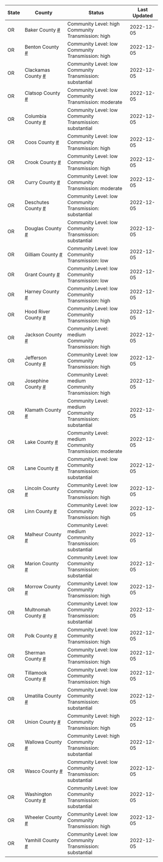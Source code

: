 State | County | Status | Last Updated
--- | --- | --- | --- 
OR | Baker County <a href="#baker_county">#</a> | <a name="baker_county"></a>Community Level: high<br/>Community Transmission: high | 2022-12-05
OR | Benton County <a href="#benton_county">#</a> | <a name="benton_county"></a>Community Level: low<br/>Community Transmission: high | 2022-12-05
OR | Clackamas County <a href="#clackamas_county">#</a> | <a name="clackamas_county"></a>Community Level: low<br/>Community Transmission: substantial | 2022-12-05
OR | Clatsop County <a href="#clatsop_county">#</a> | <a name="clatsop_county"></a>Community Level: low<br/>Community Transmission: moderate | 2022-12-05
OR | Columbia County <a href="#columbia_county">#</a> | <a name="columbia_county"></a>Community Level: low<br/>Community Transmission: substantial | 2022-12-05
OR | Coos County <a href="#coos_county">#</a> | <a name="coos_county"></a>Community Level: low<br/>Community Transmission: high | 2022-12-05
OR | Crook County <a href="#crook_county">#</a> | <a name="crook_county"></a>Community Level: low<br/>Community Transmission: high | 2022-12-05
OR | Curry County <a href="#curry_county">#</a> | <a name="curry_county"></a>Community Level: low<br/>Community Transmission: moderate | 2022-12-05
OR | Deschutes County <a href="#deschutes_county">#</a> | <a name="deschutes_county"></a>Community Level: low<br/>Community Transmission: substantial | 2022-12-05
OR | Douglas County <a href="#douglas_county">#</a> | <a name="douglas_county"></a>Community Level: low<br/>Community Transmission: substantial | 2022-12-05
OR | Gilliam County <a href="#gilliam_county">#</a> | <a name="gilliam_county"></a>Community Level: low<br/>Community Transmission: low | 2022-12-05
OR | Grant County <a href="#grant_county">#</a> | <a name="grant_county"></a>Community Level: low<br/>Community Transmission: low | 2022-12-05
OR | Harney County <a href="#harney_county">#</a> | <a name="harney_county"></a>Community Level: low<br/>Community Transmission: high | 2022-12-05
OR | Hood River County <a href="#hood_river_county">#</a> | <a name="hood_river_county"></a>Community Level: low<br/>Community Transmission: high | 2022-12-05
OR | Jackson County <a href="#jackson_county">#</a> | <a name="jackson_county"></a>Community Level: medium<br/>Community Transmission: high | 2022-12-05
OR | Jefferson County <a href="#jefferson_county">#</a> | <a name="jefferson_county"></a>Community Level: low<br/>Community Transmission: high | 2022-12-05
OR | Josephine County <a href="#josephine_county">#</a> | <a name="josephine_county"></a>Community Level: medium<br/>Community Transmission: high | 2022-12-05
OR | Klamath County <a href="#klamath_county">#</a> | <a name="klamath_county"></a>Community Level: medium<br/>Community Transmission: substantial | 2022-12-05
OR | Lake County <a href="#lake_county">#</a> | <a name="lake_county"></a>Community Level: medium<br/>Community Transmission: moderate | 2022-12-05
OR | Lane County <a href="#lane_county">#</a> | <a name="lane_county"></a>Community Level: low<br/>Community Transmission: substantial | 2022-12-05
OR | Lincoln County <a href="#lincoln_county">#</a> | <a name="lincoln_county"></a>Community Level: low<br/>Community Transmission: high | 2022-12-05
OR | Linn County <a href="#linn_county">#</a> | <a name="linn_county"></a>Community Level: low<br/>Community Transmission: high | 2022-12-05
OR | Malheur County <a href="#malheur_county">#</a> | <a name="malheur_county"></a>Community Level: medium<br/>Community Transmission: substantial | 2022-12-05
OR | Marion County <a href="#marion_county">#</a> | <a name="marion_county"></a>Community Level: low<br/>Community Transmission: substantial | 2022-12-05
OR | Morrow County <a href="#morrow_county">#</a> | <a name="morrow_county"></a>Community Level: low<br/>Community Transmission: high | 2022-12-05
OR | Multnomah County <a href="#multnomah_county">#</a> | <a name="multnomah_county"></a>Community Level: low<br/>Community Transmission: substantial | 2022-12-05
OR | Polk County <a href="#polk_county">#</a> | <a name="polk_county"></a>Community Level: low<br/>Community Transmission: high | 2022-12-05
OR | Sherman County <a href="#sherman_county">#</a> | <a name="sherman_county"></a>Community Level: low<br/>Community Transmission: high | 2022-12-05
OR | Tillamook County <a href="#tillamook_county">#</a> | <a name="tillamook_county"></a>Community Level: low<br/>Community Transmission: high | 2022-12-05
OR | Umatilla County <a href="#umatilla_county">#</a> | <a name="umatilla_county"></a>Community Level: low<br/>Community Transmission: substantial | 2022-12-05
OR | Union County <a href="#union_county">#</a> | <a name="union_county"></a>Community Level: high<br/>Community Transmission: high | 2022-12-05
OR | Wallowa County <a href="#wallowa_county">#</a> | <a name="wallowa_county"></a>Community Level: high<br/>Community Transmission: substantial | 2022-12-05
OR | Wasco County <a href="#wasco_county">#</a> | <a name="wasco_county"></a>Community Level: low<br/>Community Transmission: substantial | 2022-12-05
OR | Washington County <a href="#washington_county">#</a> | <a name="washington_county"></a>Community Level: low<br/>Community Transmission: substantial | 2022-12-05
OR | Wheeler County <a href="#wheeler_county">#</a> | <a name="wheeler_county"></a>Community Level: low<br/>Community Transmission: high | 2022-12-05
OR | Yamhill County <a href="#yamhill_county">#</a> | <a name="yamhill_county"></a>Community Level: low<br/>Community Transmission: substantial | 2022-12-05
